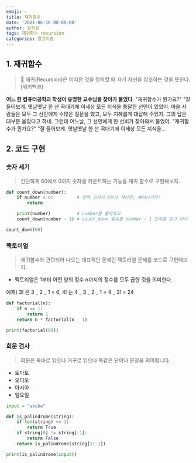 ```yaml
---
emoji: ✏️
title: 재귀함수
date: '2021-06-16 00:00:00'
author: 장희성
tags: 재귀함수 recursion
categories: 알고리즘
---
```


## 1. 재귀함수

> 📘 재귀(Recursion)은 어떠한 것을 정의할 때 자기 자신을 참조하는 것을 뜻한다. [위키백과]

**어느 한 컴퓨터공학과 학생이 유명한 교수님을 찾아가 물었다**.
"재귀함수가 뭔가요?"
"잘 들어보게. 옛날옛날 한 산 꼭대기에 이세상 모든 지식을 통달한 선인이 있었어. 마을 사람들은 모두 그 선인에게 수많은 질문을 했고, 모두 지혜롭게 대답해 주었지. 그의 답은 대부분 옳았다고 하네.
그런데 어느날, 그 선인에게 한 선비가 찾아와서 물었어.
"재귀함수가 뭔가요?"
"잘 들어보게. 옛날옛날 한 산 꼭대기에 이세상 모든 지식을...

## 2. 코드 구현

### 숫자 세기

> 간단하게 60에서 0까지 숫자를 카운트하는 기능을 재귀 함수로 구현해보자.

```python
def count_down(number):
    if number < 0:         # 만약 숫자가 0보다 작다면, 빠져나가자!
        return

    print(number)          # number를 출력하고
    count_down(number - 1) # count_down 함수를 number - 1 인자를 주고 다시 호출한다!

count_down(60)
```

### 팩토이얼

> 재귀함수와 관련되어 나오는 대표적인 문제인 팩토리얼 문제를 코드로 구현해보자.

- 팩토리얼은 1부터 어떤 양의 정수 n까지의 정수를 모두 곱한 것을 의미한다.

예제)
3! 은 3 _ 2 _ 1 = 6,
4! 는 4 _ 3 _ 2 _ 1 = 4 _ 3! = 24

```python
def factorial(n):
    if n == 1:
        return 1
    return n * factorial(n - 1)

print(factorial(60))

```

### 회문 검사

> 회문은 똑바로 읽으나 거꾸로 읽으나 똑같은 단어나 문장을 의미합니다.

- 토마토
- 오디오
- 아시아
- 일요일

```python
input = "abcba"

def is_palindrome(string):
    if len(string) <= 1:
        return True
    if string[0] != string[-1]:
        return False
    return is_palindrome(string[1:-1])

print(is_palindrome(input))
```

```toc

```
